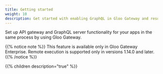 ```yaml
---
title: Getting started
weight: 10
description: Get started with enabling GraphQL in Gloo Gateway and resolving GraphQL queries to upstream services.
---
```


Set up API gateway and GraphQL server functionality for your apps in the same process by using Gloo Gateway.

{{% notice note %}}
This feature is available only in Gloo Gateway Enterprise. Remote execution is supported only in versions 1.14.0 and later.
{{% /notice %}}

{{% children description="true" %}}